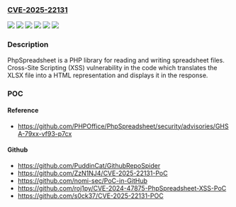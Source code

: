 ### [CVE-2025-22131](https://cve.mitre.org/cgi-bin/cvename.cgi?name=CVE-2025-22131)
![](https://img.shields.io/static/v1?label=Product&message=PhpSpreadsheet&color=blue)
![](https://img.shields.io/static/v1?label=Version&message=%3C%201.29.8%20&color=brightgreen)
![](https://img.shields.io/static/v1?label=Version&message=%3E%3D%202.0.0%2C%20%3C%202.1.7%20&color=brightgreen)
![](https://img.shields.io/static/v1?label=Version&message=%3E%3D%202.2.0%2C%20%3C%202.3.6%20&color=brightgreen)
![](https://img.shields.io/static/v1?label=Version&message=%3E%3D%203.0.0%2C%20%3C%203.8.0%20&color=brightgreen)
![](https://img.shields.io/static/v1?label=Vulnerability&message=CWE-79%3A%20Improper%20Neutralization%20of%20Input%20During%20Web%20Page%20Generation%20('Cross-site%20Scripting')&color=brightgreen)

### Description

PhpSpreadsheet is a PHP library for reading and writing spreadsheet files. Cross-Site Scripting (XSS) vulnerability in the code which translates the XLSX file into a HTML representation and displays it in the response.

### POC

#### Reference
- https://github.com/PHPOffice/PhpSpreadsheet/security/advisories/GHSA-79xx-vf93-p7cx

#### Github
- https://github.com/PuddinCat/GithubRepoSpider
- https://github.com/ZzN1NJ4/CVE-2025-22131-PoC
- https://github.com/nomi-sec/PoC-in-GitHub
- https://github.com/roj1py/CVE-2024-47875-PhpSpreadsheet-XSS-PoC
- https://github.com/s0ck37/CVE-2025-22131-POC

